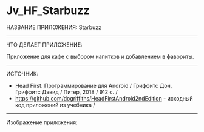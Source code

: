 # Jv_HF_Starbuzz

НАЗВАНИЕ ПРИЛОЖЕНИЯ: Starbuzz

------------------------------

ЧТО ДЕЛАЕТ ПРИЛОЖЕНИЕ:

Приложение для кафе с выбором напитков и добавлением в фавориты.

------------------------------
ИСТОЧНИК:

* Head First. Программирование для Android / Гриффитс Дон, Гриффитс Дэвид / Питер, 2018 / 912 c. / 
* https://github.com/dogriffiths/HeadFirstAndroid2ndEdition - исходный код приложений из учебника /

------------------------------
Изображение приложения: 

